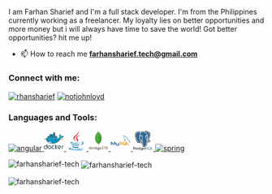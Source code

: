 I am Farhan Sharief and I'm a full stack developer. I'm from the Philippines currently working as a freelancer. My loyalty lies on better opportunities and more money but i will always have time to save the world! Got better opportunities? hit me up!

- 📫 How to reach me **farhansharief.tech@gmail.com**

<h3 align="left">Connect with me:</h3>
<p align="left">
<a href="https://linkedin.com/in/rhansharief" target="blank"><img align="center" src="https://raw.githubusercontent.com/rahuldkjain/github-profile-readme-generator/master/src/images/icons/Social/linked-in-alt.svg" alt="rhansharief" height="30" width="40" /></a>
<a href="https://fb.com/notjohnloyd" target="blank"><img align="center" src="https://raw.githubusercontent.com/rahuldkjain/github-profile-readme-generator/master/src/images/icons/Social/facebook.svg" alt="notjohnloyd" height="30" width="40" /></a>
</p>

<h3 align="left">Languages and Tools:</h3>
<p align="left"> <a href="https://angular.io" target="_blank"> <img src="https://angular.io/assets/images/logos/angular/angular.svg" alt="angular" width="40" height="40"/> </a> <a href="https://www.docker.com/" target="_blank"> <img src="https://raw.githubusercontent.com/devicons/devicon/master/icons/docker/docker-original-wordmark.svg" alt="docker" width="40" height="40"/> </a> <a href="https://www.java.com" target="_blank"> <img src="https://raw.githubusercontent.com/devicons/devicon/master/icons/java/java-original.svg" alt="java" width="40" height="40"/> </a> <a href="https://www.mongodb.com/" target="_blank"> <img src="https://raw.githubusercontent.com/devicons/devicon/master/icons/mongodb/mongodb-original-wordmark.svg" alt="mongodb" width="40" height="40"/> </a> <a href="https://www.mysql.com/" target="_blank"> <img src="https://raw.githubusercontent.com/devicons/devicon/master/icons/mysql/mysql-original-wordmark.svg" alt="mysql" width="40" height="40"/> </a> <a href="https://www.postgresql.org" target="_blank"> <img src="https://raw.githubusercontent.com/devicons/devicon/master/icons/postgresql/postgresql-original-wordmark.svg" alt="postgresql" width="40" height="40"/> </a> <a href="https://spring.io/" target="_blank"> <img src="https://www.vectorlogo.zone/logos/springio/springio-icon.svg" alt="spring" width="40" height="40"/> </a> </p>

<p><img align="left" src="https://github-readme-stats.vercel.app/api/top-langs?username=farhansharief-tech&show_icons=true&locale=en&layout=compact" alt="farhansharief-tech" /></p>

<p>&nbsp;<img align="center" src="https://github-readme-stats.vercel.app/api?username=farhansharief-tech&show_icons=true&locale=en" alt="farhansharief-tech" /></p>

<p><img align="center" src="https://github-readme-streak-stats.herokuapp.com/?user=farhansharief-tech&" alt="farhansharief-tech" /></p>
